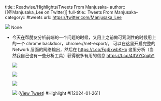 title:: Readwise/Highlights/Tweets From Manjusaka-
author:: [[@Manjusaka_Lee on Twitter]]
full-title:: Tweets From Manjusaka-
category:: #tweets
url:: https://twitter.com/Manjusaka_Lee

![](https://pbs.twimg.com/profile_images/1597824136679915520/vAYdQUmo.jpg)
None
- 今天在帮朋友分析前端的一个问题的时候，又用上之前做可观测性的时候用上的一个 chrome backdoor，chrome://net-export/。 可以在这里开启完整的 Network 层面的网络输出，然后在 https://t.co/Fg4jxwbKHo 这里分析（当然我自己也有一些分析工具）获得很多有用的信息 https://t.co/4IfVYCpqbY
  
  ![](https://pbs.twimg.com/media/GEwDZfXa4AAvPOJ.png)
  
  ![](https://pbs.twimg.com/media/GEwDdqracAA-6gA.jpg)
  
  ![](https://pbs.twimg.com/media/GEwDf1xbYAAUNgc.jpg)
  
  ![](https://pbs.twimg.com/media/GEwDiembgAAApU9.jpg) ([View Tweet](https://twitter.com/Manjusaka_Lee/status/1750778259800015069)) #Highlight #[[2024-01-26]]